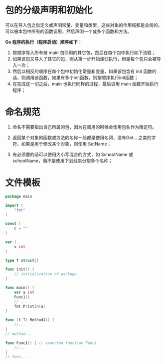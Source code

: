 # 包的分级声明和初始化

可以在导入包之后定义或声明常量、变量和类型，这些对象的作用域都是全局的，可以被本包中所有的函数调用，然后声明一个或多个函数和方法。



**Go 程序的执行（程序启动）顺序如下：**

1. 按顺序导入所有被 main 包引用的其它包，然后在每个包中执行如下流程；
2. 如果该包又导入了其它的包，则从第一步开始递归执行，但是每个包只会被导入一次；
3. 然后以相反的顺序在每个包中初始化常量和变量，如果该包含有 init 函数的话，则调用该函数，如果有多个init函数，则按顺序执行init函数；
4. 在完成这一切之后，main 也执行同样的过程，最后调用 main 函数开始执行程序；



# **命名规范**

1. 命名不需要指出自己所属的包，因为在调用的时候会使用包名作为限定符。

2. 返回某个对象的函数或方法的名称一般都是使用名词，没有Get... 之类的字符，如果是用于修改某个对象，则使用 SetName；
3. 有必须要的话可以使用大小写混合的方式，如 SchoolName 或 schoolName，而不是使用下划线来分割多个名称；



# 文件模板

```go
package main

import (
	"fmt"
)

const (
	c = ""
)

var (
	v int
)

type T struct{}

func init() {
	// initialization of package
}

func main() {
	var a int
	Func1()
	// ...
	fmt.Println(a)
}

func (t T) Method1() {
	//...
}
// method...

func Func1() { // exported function Func1
	//...
}
// func...
```